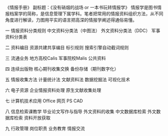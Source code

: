 《情报手册》
副标题：《没有硝烟的战场 or 一本书玩转情报学》
情报学是图书情报档案学的简称，是信息管理下属学科。笔者把常用的情报资料组织方法，从不同角度进行解读，力图用平实的语言把高深的情报学阐述得通俗易懂。

一 情报资料分类规则
中文资料分类法（中图法）
外文资料分类法（DDC）
军事资料分类表

二 资料编目
资源共建共享编目
标引规则
搜索引擎自动截词规则

三 流通业务
地方高校Calis
军事院校Malis
公共资料

四 连续出版物
核心期刊收集交换
备份存储（期刊数字化）

五 情报收集方法
计量统计法
文献资料法
数据挖掘法
可视化技术

六 电子资源
企业情报资料处理
原生文献收集处理

七 计算机技术应用
Office
网页
PS
CAD

八 信息检索课教学
毕业论文写作与指导
外文资料的收集
中文数据库检索
外文数据库检索
资料开放获取

九 行政管理
岗位职责
业务教育
情报交流


